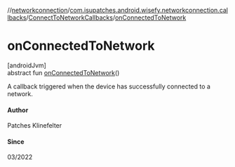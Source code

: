 //[networkconnection](../../../index.md)/[com.isupatches.android.wisefy.networkconnection.callbacks](../index.md)/[ConnectToNetworkCallbacks](index.md)/[onConnectedToNetwork](on-connected-to-network.md)

# onConnectedToNetwork

[androidJvm]\
abstract fun [onConnectedToNetwork](on-connected-to-network.md)()

A callback triggered when the device has successfully connected to a network.

#### Author

Patches Klinefelter

#### Since

03/2022

